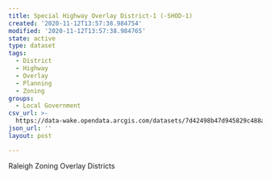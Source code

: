 ```yaml
---
title: Special Highway Overlay District-1 (-SHOD-1)
created: '2020-11-12T13:57:38.984754'
modified: '2020-11-12T13:57:38.984765'
state: active
type: dataset
tags:
  - District
  - Highway
  - Overlay
  - Planning
  - Zoning
groups:
  - Local Government
csv_url: >-
  https://data-wake.opendata.arcgis.com/datasets/7d42498b47d945829c488aebf5ca6ae8_5.csv?outSR=%7B%22latestWkid%22%3A2264%2C%22wkid%22%3A102719%7D
json_url: ''
layout: post

---
```

Raleigh Zoning Overlay Districts
